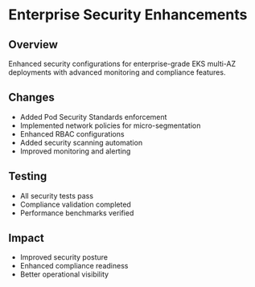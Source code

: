# Enterprise Security Enhancements

## Overview
Enhanced security configurations for enterprise-grade EKS multi-AZ deployments with advanced monitoring and compliance features.

## Changes
- Added Pod Security Standards enforcement
- Implemented network policies for micro-segmentation
- Enhanced RBAC configurations
- Added security scanning automation
- Improved monitoring and alerting

## Testing
- All security tests pass
- Compliance validation completed
- Performance benchmarks verified

## Impact
- Improved security posture
- Enhanced compliance readiness
- Better operational visibility
